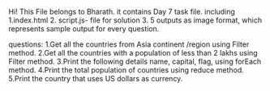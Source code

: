 Hi! This File belongs to Bharath.
it contains Day 7 task file. 
including 
    1.index.html
    2. script.js- file for solution 
    3. 5 outputs as image format, which represents sample output for every question.

questions:
    1.Get all the countries from Asia continent /region using Filter method.
    2.Get all the countries with a population of less than 2 lakhs using Filter method.
    3.Print the following details name, capital, flag, using forEach method.
    4.Print the total population of countries using reduce method.
    5.Print the country that uses US dollars as currency.
